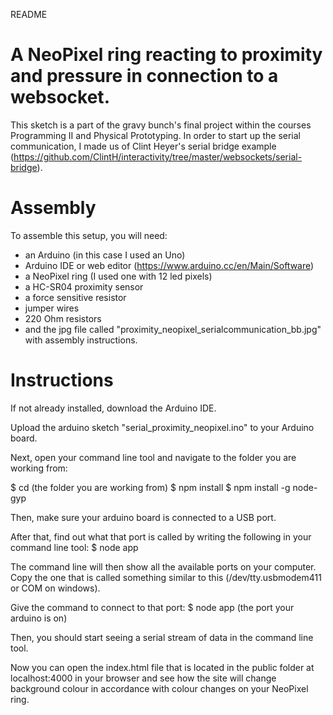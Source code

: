 README

# A NeoPixel ring reacting to proximity and pressure in connection to a websocket.
This sketch is a part of the gravy bunch's final project within the courses Programming II and Physical Prototyping.
In order to start up the serial communication, I made us of Clint Heyer's serial bridge example (https://github.com/ClintH/interactivity/tree/master/websockets/serial-bridge).

# Assembly
To assemble this setup, you will need:
- an Arduino (in this case I used an Uno)
- Arduino IDE or web editor (https://www.arduino.cc/en/Main/Software)
- a NeoPixel ring (I used one with 12 led     pixels)
- a HC-SR04 proximity sensor
- a force sensitive resistor
- jumper wires
- 220 Ohm resistors
- and the jpg file called "proximity_neopixel_serialcommunication_bb.jpg" with assembly instructions.

# Instructions
If not already installed, download the Arduino IDE.

Upload the arduino sketch "serial_proximity_neopixel.ino" to your Arduino board.

Next, open your command line tool and navigate to the folder you are working from:

$ cd (the folder you are working from)
$ npm install
$ npm install -g node-gyp

 Then, make sure your arduino board is connected to a USB port.

 After that, find out what that port is called by writing the following in your command line tool:
 $ node app

 The command line will then show all the available ports on your computer.
 Copy the one that is called something similar to this (/dev/tty.usbmodem411 or COM on windows).

 Give the command to connect to that port:
 $ node app (the port your arduino is on)

 Then, you should start seeing a serial stream of data in the command line tool.

 Now you can open the index.html file that is located in the public folder at localhost:4000 in your browser and see how the site will change background colour in accordance with colour changes on your NeoPixel ring.

